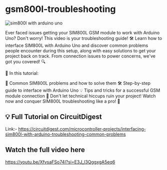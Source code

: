 # gsm800l-troubleshooting

![sim800l with arduino uno](https://github.com/Circuit-Digest/gsm800l-arduino-interfacing/assets/65025308/bae48a7e-900d-4e46-97ca-01a36b69838e)

Ever faced issues getting your SIM800L GSM module to work with Arduino Uno? Don't worry! This video is your troubleshooting guide! 🛠️ Learn how to interface SIM800L with Arduino Uno and discover common problems people encounter during this setup, along with easy solutions to get your project back on track. From connection issues to power concerns, we've got you covered! 🔍

🔧 In this tutorial:

🤯 Common SIM800L problems and how to solve them
🛠️ Step-by-step guide to interface with Arduino Uno
💡 Tips and tricks for a successful GSM module connection
🚨 Don't let technical hiccups ruin your project! Watch now and conquer SIM800L troubleshooting like a pro! 🚀

## 💡 Full Tutorial on CircuitDigest

Link:- https://circuitdigest.com/microcontroller-projects/interfacing-sim800l-with-arduino-troubleshooting-common-problems

## Watch the full video here
https://youtu.be/XfvsaFSo74I?si=E3J_l3QggxgA5eq6
